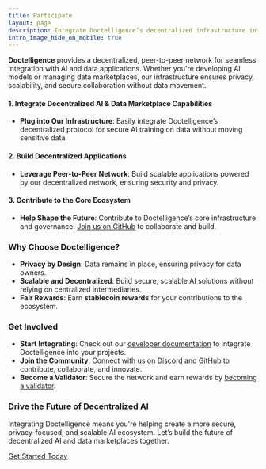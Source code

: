 ```yaml
---
title: Participate  
layout: page  
description: Integrate Doctelligence’s decentralized infrastructure into your ecosystem and help build the future of AI and data marketplaces.  
intro_image_hide_on_mobile: true  
---
```


**Doctelligence** provides a decentralized, peer-to-peer network for seamless integration with AI and data applications. Whether you're developing AI models or managing data marketplaces, our infrastructure ensures privacy, scalability, and secure collaboration without data movement.

#### 1. **Integrate Decentralized AI & Data Marketplace Capabilities**
- **Plug into Our Infrastructure**: Easily integrate Doctelligence’s decentralized protocol for secure AI training on data without moving sensitive data.
  
#### 2. **Build Decentralized Applications**
- **Leverage Peer-to-Peer Network**: Build scalable applications powered by our decentralized network, ensuring security and privacy.

#### 3. **Contribute to the Core Ecosystem**
- **Help Shape the Future**: Contribute to Doctelligence’s core infrastructure and governance. [Join us on GitHub](https://github.com/Doctelligence) to collaborate and build.

### Why Choose Doctelligence?

- **Privacy by Design**: Data remains in place, ensuring privacy for data owners.
- **Scalable and Decentralized**: Build secure, scalable AI solutions without relying on centralized intermediaries.
- **Fair Rewards**: Earn **stablecoin rewards** for your contributions to the ecosystem.

### Get Involved

- **Start Integrating**: Check out our [developer documentation](https://doctelligence.github.io/docs) to integrate Doctelligence into your projects.
- **Join the Community**: Connect with us on [Discord](https://discord.com/invite/doctelligence) and [GitHub](https://github.com/Doctelligence) to contribute, collaborate, and innovate.
- **Become a Validator**: Secure the network and earn rewards by [becoming a validator](https://doctelligence.github.io/validators).

### Drive the Future of Decentralized AI

Integrating Doctelligence means you're helping create a more secure, privacy-focused, and scalable AI ecosystem. Let’s build the future of decentralized AI and data marketplaces together.

[Get Started Today](https://doctelligence.github.io/contact/)
